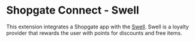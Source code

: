 # Shopgate Connect - Swell

This extension integrates a Shopgate app with the [Swell](https://www.swellrewards.com/). Swell is a loyalty provider that rewards the user with points for discounts and free items.